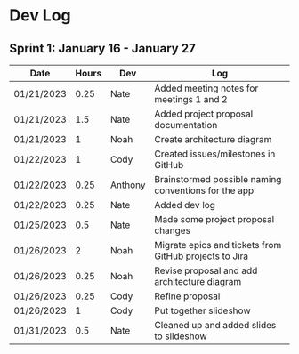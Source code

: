# Dev Log

## Sprint 1: January 16 - January 27

| Date       | Hours | Dev     | Log                                                                 |
|------------|-------|---------|---------------------------------------------------------------------|
| 01/21/2023 | 0.25  | Nate    | Added meeting notes for meetings 1 and 2                            |
| 01/21/2023 | 1.5   | Nate    | Added project proposal documentation                                |
| 01/21/2023 | 1     | Noah    | Create architecture diagram                                         |
| 01/22/2023 | 1     | Cody    | Created issues/milestones in GitHub                                 |
| 01/22/2023 | 0.25  | Anthony | Brainstormed possible naming conventions for the app                |
| 01/22/2023 | 0.25  | Nate    | Added dev log                                                       |
| 01/25/2023 | 0.5   | Nate    | Made some project proposal changes                                  |
| 01/26/2023 | 2     | Noah    | Migrate epics and tickets from GitHub projects to Jira              |
| 01/26/2023 | 0.25  | Noah    | Revise proposal and add architecture diagram                        |
| 01/26/2023 | 0.25  | Cody    | Refine proposal                                                     |
| 01/26/2023 | 1     | Cody    | Put together slideshow                                              |
| 01/31/2023 | 0.5   | Nate    | Cleaned up and added slides to slideshow                            |
